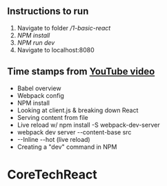 ## Instructions to run
1. Navigate to folder */1-basic-react*
2. *NPM install*
3. *NPM run dev*
4. Navigate to localhost:8080

## Time stamps from [YouTube video](https://www.youtube.com/watch?v=MhkGQAoc7bc)
* Babel overview
* Webpack config
* NPM install
* Looking at client.js & breaking down React
* Serving content from file
* Live reload w/ npm install -S webpack-dev-server
* webpack dev server --content-base src
* --Inline --hot (live reload)
* Creating a "dev" command in NPM

# CoreTechReact
